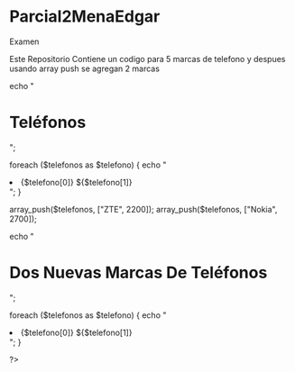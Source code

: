 # Parcial2MenaEdgar
Examen

Este Repositorio Contiene un codigo para 5 marcas de telefono y despues usando array push se agregan 2 marcas 
<!DOCTYPE html>
<html>
<head>
    <meta charset="utf-8">
    <meta name="viewport" content="width=device-width, initial-scale=1">
    <title></title>
</head>
<body>
<?php 
$telefonos = [
    ["Iphone Pro Max", 8000],
    ["Samsung", 5000],
    ["Xiomi", 3000],
    ["Motorola", 10000],
    ["Ghi", 1500]
];

echo "<h1>Teléfonos</h1>";

foreach ($telefonos as $telefono) {
    echo "<li>{$telefono[0]} \${$telefono[1]}</li>";
}



array_push($telefonos, ["ZTE", 2200]);
array_push($telefonos, ["Nokia", 2700]);

echo "<h1>Dos Nuevas Marcas De Teléfonos</h1>";

foreach ($telefonos as $telefono) {
    echo "<li>{$telefono[0]} \${$telefono[1]}</li>";
}

?>
</body>
</html>

